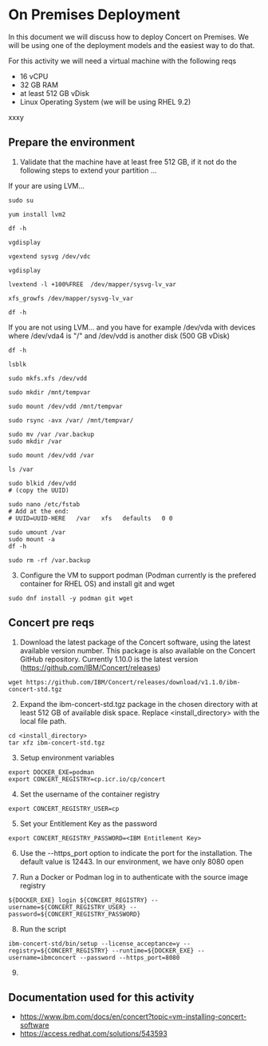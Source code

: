 On Premises Deployment
=

In this document we will discuss how to deploy Concert on Premises. We will be using one of the deployment models and the easiest way to do that.

For this activity we will need a virtual machine with the following reqs

- 16 vCPU
- 32 GB RAM
- at least 512 GB vDisk
- Linux Operating System (we will be using RHEL 9.2)

xxxy

Prepare the environment
-

1. Validate that the machine have at least free 512 GB, if it not do the following steps to extend your partition ...

If your are using LVM...

```
sudo su

yum install lvm2

df -h

vgdisplay

vgextend sysvg /dev/vdc

vgdisplay

lvextend -l +100%FREE  /dev/mapper/sysvg-lv_var

xfs_growfs /dev/mapper/sysvg-lv_var

df -h

```

If you are not using LVM... and you have for example /dev/vda with devices where /dev/vda4 is "/" and /dev/vdd is another disk (500 GB vDisk)


```
df -h

lsblk

sudo mkfs.xfs /dev/vdd

sudo mkdir /mnt/tempvar

sudo mount /dev/vdd /mnt/tempvar

sudo rsync -avx /var/ /mnt/tempvar/

sudo mv /var /var.backup
sudo mkdir /var

sudo mount /dev/vdd /var

ls /var

sudo blkid /dev/vdd
# (copy the UUID)

sudo nano /etc/fstab
# Add at the end:
# UUID=UUID-HERE   /var   xfs   defaults   0 0

sudo umount /var
sudo mount -a
df -h

sudo rm -rf /var.backup

```

   
3. Configure the VM to support podman (Podman currently is the prefered container for RHEL OS) and install git and wget

```
sudo dnf install -y podman git wget
```


Concert pre reqs 
-

1. Download the latest package of the Concert software, using the latest available version number. This package is also available on the Concert GitHub repository. Currently 1.10.0 is the latest version (https://github.com/IBM/Concert/releases)


```
wget https://github.com/IBM/Concert/releases/download/v1.1.0/ibm-concert-std.tgz
```
 
2. Expand the ibm-concert-std.tgz package in the chosen directory with at least 512 GB of available disk space. Replace <install_directory> with the local file path.

```
cd <install_directory> 
tar xfz ibm-concert-std.tgz
```

3. Setup environment variables

```
export DOCKER_EXE=podman
export CONCERT_REGISTRY=cp.icr.io/cp/concert

```

4. Set the username of the container registry
```
export CONCERT_REGISTRY_USER=cp
```

5. Set your Entitlement Key as the password
```
export CONCERT_REGISTRY_PASSWORD=<IBM Entitlement Key>
```

6. Use the --https_port option to indicate the port for the installation. The default value is 12443. In our environment, we have only 8080 open

7. Run a Docker or Podman log in to authenticate with the source image registry
```
${DOCKER_EXE} login ${CONCERT_REGISTRY} --username=${CONCERT_REGISTRY_USER} --password=${CONCERT_REGISTRY_PASSWORD}
```

8. Run the script
```
ibm-concert-std/bin/setup --license_acceptance=y --registry=${CONCERT_REGISTRY} --runtime=${DOCKER_EXE} --username=ibmconcert --password --https_port=8080
```

9. 



Documentation used for this activity
-

- https://www.ibm.com/docs/en/concert?topic=vm-installing-concert-software
- https://access.redhat.com/solutions/543593
